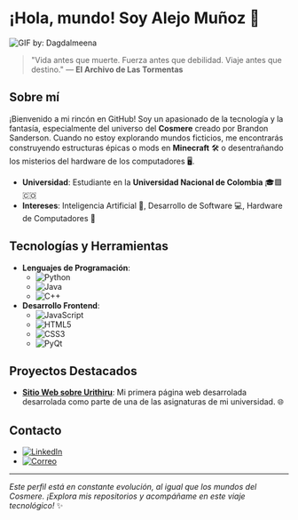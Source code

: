 # ¡Hola, mundo! Soy Alejo Muñoz 🌌

![GIF by: Dagdalmeena](https://i.gifer.com/xK.gif)

> "Vida antes que muerte. Fuerza antes que debilidad. Viaje antes que destino." — **El Archivo de Las Tormentas**

## Sobre mí

¡Bienvenido a mi rincón en GitHub! Soy un apasionado de la tecnología y la fantasía, especialmente del universo del **Cosmere** creado por Brandon Sanderson. Cuando no estoy explorando mundos ficticios, me encontrarás construyendo estructuras épicas o mods en **Minecraft** 🛠️ o desentrañando los misterios del hardware de los computadores 🖥️.

- **Universidad**: Estudiante en la **Universidad Nacional de Colombia** 🎓🟩🇨🇴
- **Intereses**: Inteligencia Artificial 🤖, Desarrollo de Software 💻, Hardware de Computadores 🔧

## Tecnologías y Herramientas

- **Lenguajes de Programación**:
  - ![Python](https://img.shields.io/badge/-Python-3776AB?style=flat-square&logo=python&logoColor=white)
  - ![Java](https://img.shields.io/badge/-Java-007396?style=flat-square&logo=java&logoColor=white)
  - ![C++](https://img.shields.io/badge/-C++-00599C?style=flat-square&logo=c%2B%2B&logoColor=white)
- **Desarrollo Frontend**:
  - ![JavaScript](https://img.shields.io/badge/-JavaScript-F7DF1E?style=flat-square&logo=javascript&logoColor=black)
  - ![HTML5](https://img.shields.io/badge/-HTML5-E34F26?style=flat-square&logo=html5&logoColor=white)
  - ![CSS3](https://img.shields.io/badge/-CSS3-1572B6?style=flat-square&logo=css3&logoColor=white)
  - ![PyQt](https://img.shields.io/badge/-PyQt-41CD52?style=flat-square&logo=qt&logoColor=white)

## Proyectos Destacados

- [**Sitio Web sobre Urithiru**]([https://github.com/tu-usuario/proyecto-automatizacion](https://bamp100310.github.io/)): Mi primera página web desarrolada desarrolada como parte de una de las asignaturas de mi universidad. 🌐

## Contacto

- [![LinkedIn](https://img.shields.io/badge/-LinkedIn-0A66C2?style=flat-square&logo=linkedin&logoColor=white)]([https://www.linkedin.com/in/tu-perfil](https://www.linkedin.com/in/brayan-mu%C3%B1oz-42042a1a6/))
- [![Correo](https://img.shields.io/badge/-Correo%20Electrónico-D14836?style=flat-square&logo=gmail&logoColor=white)](mailto:bmunozp@unal.edu.co)

---

*Este perfil está en constante evolución, al igual que los mundos del Cosmere. ¡Explora mis repositorios y acompáñame en este viaje tecnológico!* ✨
